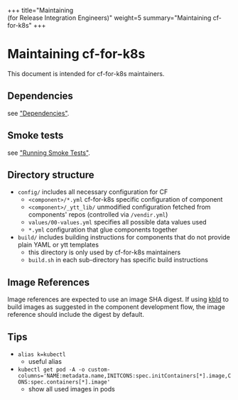 +++
title="Maintaining <br>(for Release Integration Engineers)"
weight=5
summary="Maintaining cf-for-k8s"
+++

# Maintaining cf-for-k8s

This document is intended for cf-for-k8s maintainers.

## Dependencies

see ["Dependencies"](/docs/maintaining/preparing-for-development/#dependencies).

## Smoke tests

see ["Running Smoke Tests"](/docs/maintaining/preparing-for-development/#running-smoke-tests).

## Directory structure

- `config/` includes all necessary configuration for CF
  - `<component>/*.yml` cf-for-k8s specific configuration of component
  - `<component>/_ytt_lib/` unmodified configuration fetched from components' repos (controlled via `/vendir.yml`)
  - `values/00-values.yml` specifies all possible data values used
  - `*.yml` configuration that glue components together
- `build/` includes building instructions for components that do not provide plain YAML or ytt templates
  - this directory is only used by cf-for-k8s maintainers
  - `build.sh` in each sub-directory has specific build instructions

## Image References

Image references are expected to use an image SHA digest. If using [kbld](https://get-kbld.io/) to build images as suggested in the component development flow, the image reference should include the digest by default.

## Tips

- `alias k=kubectl`
  - useful alias
- `kubectl get pod -A -o custom-columns='NAME:metadata.name,INITCONS:spec.initContainers[*].image,CONS:spec.containers[*].image'`
  - show all used images in pods
